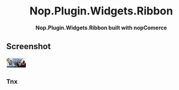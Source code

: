 <div align="center">
  <h1>Nop.Plugin.Widgets.Ribbon</h1>
  <p><strong>Nop.Plugin.Widgets.Ribbon built with nopComerce</strong></p>
</div>

## Screenshot 
![Screenshots](/logo.jpg "Screen Shot")

### Tnx
